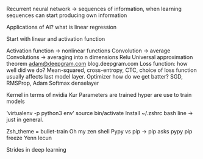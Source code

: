 Recurrent neural network → sequences of information, when learning sequences can start producing own information

Applications of AI?
what is linear regression

Start with linear and activation function

Activation function -> nonlinear functions
Convolution -> average
Convolutions -> averaging into n dimensions
Relu
Universal approximation theorem
adam@deepgram.com
blog.deepgram.com
Loss function: how well did we do? Mean-squared, cross-entropy, CTC, choice of loss function usually affects last model layer.
Optimizer how do we get batter?  SGD, RMSProp, Adam
Softmax
denselayer

Kernel in terms of nvidia
Kur
Parameters are trained hyper are use to train models

‘virtualenv -p python3 env’
source bin/activate
Install ~/.zshrc bash line -> just in general.


Zsh_theme = bullet-train
Oh my zen shell
Pypy vs pip -> pip asks pypy
pip freeze
Yenn lecun

Strides in deep learning

	 	 	

